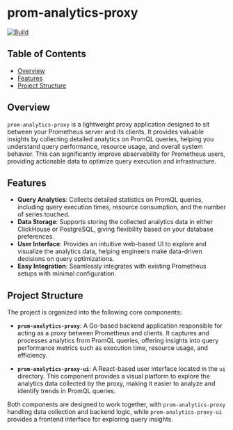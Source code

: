 # prom-analytics-proxy

[![Build](https://github.com/nicolastakashi/prom-analytics-proxy/actions/workflows/ci.yaml/badge.svg)](https://github.com/nicolastakashi/prom-analytics-proxy/actions/workflows/ci.yaml)

## Table of Contents

- [Overview](#overview)
- [Features](#features)
- [Project Structure](#project-structure)

## Overview

`prom-analytics-proxy` is a lightweight proxy application designed to sit between your Prometheus server and its clients. It provides valuable insights by collecting detailed analytics on PromQL queries, helping you understand query performance, resource usage, and overall system behavior. This can significantly improve observability for Prometheus users, providing actionable data to optimize query execution and infrastructure.

## Features

- **Query Analytics**: Collects detailed statistics on PromQL queries, including query execution times, resource consumption, and the number of series touched.
- **Data Storage**: Supports storing the collected analytics data in either ClickHouse or PostgreSQL, giving flexibility based on your database preferences.
- **User Interface**: Provides an intuitive web-based UI to explore and visualize the analytics data, helping engineers make data-driven decisions on query optimizations.
- **Easy Integration**: Seamlessly integrates with existing Prometheus setups with minimal configuration.

## Project Structure

The project is organized into the following core components:

- **`prom-analytics-proxy`**: A Go-based backend application responsible for acting as a proxy between Prometheus and clients. It captures and processes analytics from PromQL queries, offering insights into query performance metrics such as execution time, resource usage, and efficiency.

- **`prom-analytics-proxy-ui`**: A React-based user interface located in the `ui` directory. This component provides a visual platform to explore the analytics data collected by the proxy, making it easier to analyze and identify trends in PromQL queries.

Both components are designed to work together, with `prom-analytics-proxy` handling data collection and backend logic, while `prom-analytics-proxy-ui` provides a frontend interface for exploring query insights.
